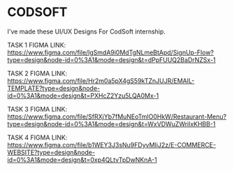 # CODSOFT
I've made these UI/UX Designs For CodSoft internship.

TASK 1 FIGMA LINK: https://www.figma.com/file/lgSmdA9i0MdTgNLmeBtApd/SignUp-Flow?type=design&node-id=0%3A1&mode=design&t=dPpFUUQ2BaDrNZSx-1

TASK 2 FIGMA LINK: https://www.figma.com/file/Hr2m0a5pX4gS59kTZnJUJR/EMAIL-TEMPLATE?type=design&node-id=0%3A1&mode=design&t=PXHcZ2Yzu5LQA0Mx-1

TASK 3 FIGMA LINK: https://www.figma.com/file/SfRXjYb7fMuNEoTmlO0HkW/Restaurant-Menu?type=design&node-id=0%3A1&mode=design&t=WxVDWuZWrilxKHBB-1

TASK 4 FIGMA LINK: https://www.figma.com/file/b1WEY3J3sNu9FDyvMIiJ2z/E-COMMERCE-WEBSITE?type=design&node-id=0%3A1&mode=design&t=0xp4QLtvTpDwNKnA-1
